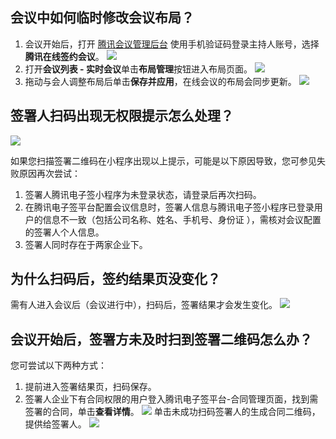 [](id:Q1)
## 会议中如何临时修改会议布局？
1. 会议开始后，打开 [腾讯会议管理后台](https://meeting.tencent.com/user-center/user-meeting-list/processing) 使用手机验证码登录主持人账号，选择**腾讯在线签约会议**。
![](https://main.qcloudimg.com/raw/6fd92ab1e02bcffb5cc8350734eacbd1.png)
2. 打开**会议列表 - 实时会议**单击**布局管理**按钮进入布局页面。
 ![](https://main.qcloudimg.com/raw/f027837926be2b50f370799183b45181.png)
3. 拖动与会人调整布局后单击**保存并应用**，在线会议的布局会同步更新。
![](https://main.qcloudimg.com/raw/4d0b6c146d22a4d6c0f8de5beee52832.png)


[](id:Q2)
## 签署人扫码出现无权限提示怎么处理？
![](https://main.qcloudimg.com/raw/9e8b71cae45f6bd19697c052d9df5aad.png)

如果您扫描签署二维码在小程序出现以上提示，可能是以下原因导致，您可参见失败原因再次尝试：

1. 签署人腾讯电子签小程序为未登录状态，请登录后再次扫码。
2. 在腾讯电子签平台配置会议信息时，签署人信息与腾讯电子签小程序已登录用户的信息不一致（包括公司名称、姓名、手机号、身份证 ），需核对会议配置的签署人个人信息。
3. 签署人同时存在于两家企业下。


[](id:Q3)
## 为什么扫码后，签约结果页没变化？
需有人进入会议后（会议进行中），扫码后，签署结果才会发生变化。
![](https://main.qcloudimg.com/raw/5051c9cad568998c95cbd7899d42dd7c.png)

[](id:Q4)
## 会议开始后，签署方未及时扫到签署二维码怎么办？
您可尝试以下两种方式：
1. 提前进入签署结果页，扫码保存。
2. 签署人企业下有合同权限的用户登入腾讯电子签平台-合同管理页面，找到需签署的合同，单击**查看详情**。
![](https://main.qcloudimg.com/raw/16690ceda732b48817ac55e43193c1e2.png)
单击未成功扫码签署人的生成合同二维码，提供给签署人。
![](https://main.qcloudimg.com/raw/48cc3e0c0cdc97f4fe47e9631b996d5d.png)
